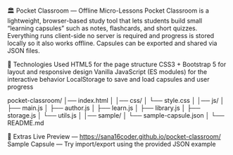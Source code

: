 🏛 Pocket Classroom — Offline Micro-Lessons
Pocket Classroom is a lightweight, browser-based study tool that lets students build small “learning capsules” such as notes, flashcards, and short quizzes. Everything runs client-side no server is required and progress is stored locally so it also works offline. Capsules can be exported and shared via JSON files.

🧰 Technologies Used
HTML5 for the page structure
CSS3 + Bootstrap 5 for layout and responsive design
Vanilla JavaScript (ES modules) for the interactive behavior
LocalStorage to save and load capsules and user progress



pocket-classroom/
│── index.html
│
│── css/
│   └── style.css
│
│── js/
│   ├── main.js
│   ├── author.js
│   ├── learn.js
│   ├── library.js
│   ├── storage.js
│   └── utils.js
│
│── sample/
│   └── sample-capsule.json
│
└── README.md


🔗 Extras
Live Preview — https://sana16coder.github.io/pocket-classroom/
Sample Capsule — Try import/export using the provided JSON example






